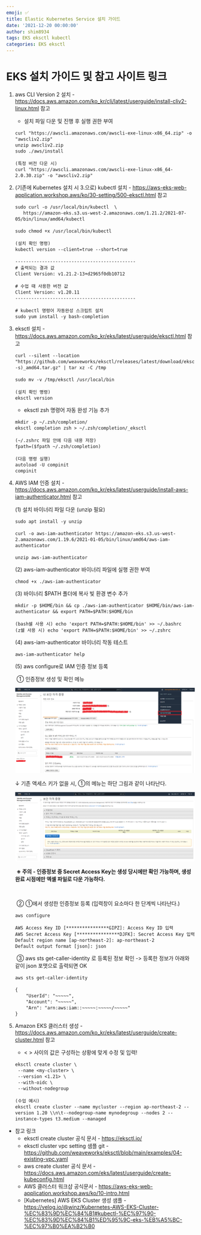 ```yaml
---
emoji: ✅
title: Elastic Kubernetes Service 설치 가이드
date: '2021-12-20 00:00:00'
author: shim8934
tags: EKS eksctl kubectl
categories: EKS eksctl
---
```

# EKS 설치 가이드 및 참고 사이트 링크

1. aws CLI Version 2 설치 - https://docs.aws.amazon.com/ko_kr/cli/latest/userguide/install-cliv2-linux.html 참고

   * 설치 파일 다운 및 진행 후 실행 권한 부여

   ```shell
   curl "https://awscli.amazonaws.com/awscli-exe-linux-x86_64.zip" -o "awscliv2.zip"
   unzip awscliv2.zip
   sudo ./aws/install
   
   (특정 버전 다운 시)
   curl "https://awscli.amazonaws.com/awscli-exe-linux-x86_64-2.0.30.zip" -o "awscliv2.zip"
   ```

   

2. (기존에 Kubernetes 설치 시 3.으로) kubectl 설치 - https://aws-eks-web-application.workshop.aws/ko/30-setting/500-eksctl.html 참고

   ```shell
   sudo curl -o /usr/local/bin/kubectl  \
      https://amazon-eks.s3.us-west-2.amazonaws.com/1.21.2/2021-07-05/bin/linux/amd64/kubectl
   
   sudo chmod +x /usr/local/bin/kubectl
   
   (설치 확인 명령)
   kubectl version --client=true --short=true
   
   ---------------------------------------------
   # 출력되는 결과 값
   Client Version: v1.21.2-13+d2965f0db10712
   
   # 수업 때 사용한 버전 값
   Client Version: v1.20.11
   ---------------------------------------------
   
   # kubectl 명령어 자동완성 스크립트 설치
   sudo yum install -y bash-completion
   ```

   

3. eksctl 설치 - https://docs.aws.amazon.com/ko_kr/eks/latest/userguide/eksctl.html 참고

   ```shell
   curl --silent --location "https://github.com/weaveworks/eksctl/releases/latest/download/eksctl_$(uname -s)_amd64.tar.gz" | tar xz -C /tmp
   
   sudo mv -v /tmp/eksctl /usr/local/bin
   
   (설치 확인 명령)
   eksctl version
   ```

   * eksctl zsh 명령어 자동 완성 기능 추가

   ```shell
   mkdir -p ~/.zsh/completion/
   eksctl completion zsh > ~/.zsh/completion/_eksctl
   
   (~/.zshrc 파일 안에 다음 내용 저장)
   fpath=($fpath ~/.zsh/completion)
   
   (다음 명령 실행)
   autoload -U compinit
   compinit
   ```

   

4. AWS IAM 인증 설치 - https://docs.aws.amazon.com/ko_kr/eks/latest/userguide/install-aws-iam-authenticator.html 참고

   (1) 설치 바이너리 파일 다운 (unzip 필요)

   ```shell
   sudo apt install -y unzip
   
   curl -o aws-iam-authenticator https://amazon-eks.s3.us-west-2.amazonaws.com/1.19.6/2021-01-05/bin/linux/amd64/aws-iam-authenticator
   
   unzip aws-iam-authenticator
   ```

   (2) aws-iam-authenticator 바이너리 파일에 실행 권한 부여

   ```shell
   chmod +x ./aws-iam-authenticator
   ```

   (3) 바이너리 $PATH 폴더에 복사 빛 환경 변수 추가

   ```shell
   mkdir -p $HOME/bin && cp ./aws-iam-authenticator $HOME/bin/aws-iam-authenticator && export PATH=$PATH:$HOME/bin
   
   (bash쉘 사용 시) echo 'export PATH=$PATH:$HOME/bin' >> ~/.bashrc
   (z쉘 사용 시) echo 'export PATH=$PATH:$HOME/bin' >> ~/.zshrc
   ```

   (4) aws-iam-authenticator 바이너리 작동 테스트

   ```shell
   aws-iam-authenticator help
   ```

   (5) aws configure로 IAM 인증 정보 등록

   ​	① 인증정보 생성 및 확인 메뉴

   ![install-EKS1](./install-EKS1.png)

   ↓ 기존 액세스 키가 없을 시, ①의 메뉴는 하단 그림과 같이 나타난다.

   ![install-EKS2](./install-EKS2.png)

   ​	**※ 주의 - 인증정보 중 Secret Access Key는 생성 당시에만 확인 가능하며, 생성완료 시점에만 엑셀 파일로 다운 가능하다.**

   ​	

   ​	② ①에서 생성한 인증정보 등록 (입력창이 요소마다 한 단계씩 나타난다.)

   ```shell
   aws configure
   
   AWS Access Key ID [****************GIPZ]: Access Key ID 입력
   AWS Secret Access Key [****************DJFK]: Secret Access Key 입력
   Default region name [ap-northeast-2]: ap-northeast-2
   Default output format [json]: json
   ```

   ​	③ aws sts get-caller-identity 로 등록된 정보 확인 -> 등록한 정보가 아래와 같이 json 포맷으로 출력되면 OK

   ```shell
   aws sts get-caller-identity
   
   {
       "UserId": "~~~~~",
       "Account": "~~~~~",
       "Arn": "arn:aws:iam::~~~~~:~~~~~/~~~~~"
   }
   ```

   

5. Amazon EKS 클러스터 생성 - https://docs.aws.amazon.com/ko_kr/eks/latest/userguide/create-cluster.html 참고

   * < > 사이의 값은 구성하는 상황에 맞게 수정 및 입력!

   ```shell
   eksctl create cluster \
    --name <my-cluster> \
    --version <1.21> \
    --with-oidc \
    --without-nodegroup
    
   (수업 예시)
   eksctl create cluster --name mycluster --region ap-northeast-2 --version 1.20 \\n\t--nodegroup-name mynodegroup --nodes 2 --instance-types t3.medium --managed
   ```

   

* 참고 링크
  * eksctl create cluster 공식 문서 -  https://eksctl.io/
  * eksctl cluster vpc setting 샘플 git - https://github.com/weaveworks/eksctl/blob/main/examples/04-existing-vpc.yaml
  * aws create cluster 공식 문서 - https://docs.aws.amazon.com/eks/latest/userguide/create-kubeconfig.html
  * AWS 클러스터 워크샵 공식문서 - https://aws-eks-web-application.workshop.aws/ko/10-intro.html
  * [Kubernetes] AWS EKS Cluster 생성 샘플 - https://velog.io/@winz/Kubernetes-AWS-EKS-Cluster-%EC%83%9D%EC%84%B1#kubectl-%EC%97%90-%EC%83%9D%EC%84%B1%ED%95%9C-eks-%EB%A5%BC-%EC%97%B0%EA%B2%B0

```toc
```